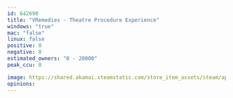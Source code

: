 ```yaml
---
id: 642690
title: "VRemedies - Theatre Procedure Experience"
windows: "true"
mac: "false"
linux: false
positive: 0
negative: 0
estimated_owners: "0 - 20000"
peak_ccu: 0

image: https://shared.akamai.steamstatic.com/store_item_assets/steam/apps/642690/header.jpg?t=1525919196
opinions:
---
```

